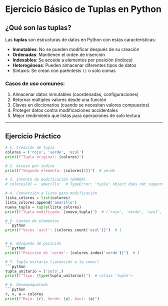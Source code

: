 # Ejercicio Básico de Tuplas en Python

## ¿Qué son las tuplas?
Las **tuplas** son estructuras de datos en Python con estas características:
- **Inmutables**: No se pueden modificar después de su creación
- **Ordenadas**: Mantienen el orden de inserción
- **Indexables**: Se accede a elementos por posición (índices)
- **Heterogéneas**: Pueden almacenar diferentes tipos de datos
- Sintaxis: Se crean con paréntesis `()` o solo comas

### Casos de uso comunes:
1. Almacenar datos inmutables (coordenadas, configuraciones)
2. Retornar múltiples valores desde una función
3. Claves en diccionarios (cuando se necesitan valores compuestos)
4. Proteger datos contra modificaciones accidentales
5. Mejor rendimiento que listas para operaciones de solo lectura

---

## Ejercicio Práctico

```python
# 1. Creación de tupla
colores = ('rojo', 'verde', 'azul')
print(f"Tupla original: {colores}")

# 2. Acceso por índice
print(f"Segundo elemento: {colores[1]}")  # verde

# 3. Intento de modificación (ERROR)
# colores[0] = 'amarillo'  # TypeError: 'tuple' object does not support item assignment

# 4. Conversión a lista para modificación
lista_colores = list(colores)
lista_colores.append('amarillo')
nueva_tupla = tuple(lista_colores)
print(f"Tupla modificada: {nueva_tupla}")  # ('rojo', 'verde', 'azul', 'amarillo')

# 5. Conteo de elementos
```python
print(f"Veces 'azul': {colores.count('azul')}")  # 1


# 6. Búsqueda de posición
```python
print(f"Posición de 'verde': {colores.index('verde')}")  # 1

# 7. Tupla unitaria (¡atención a la coma!)
```python
tupla_unitario = ('solo',)
print(f"Tipo: {type(tupla_unitario)}")  # <class 'tuple'>

# 8. Desempaquetado
```python
r, v, a = colores
print(f"Rojo: {r}, Verde: {v}, Azul: {a}")